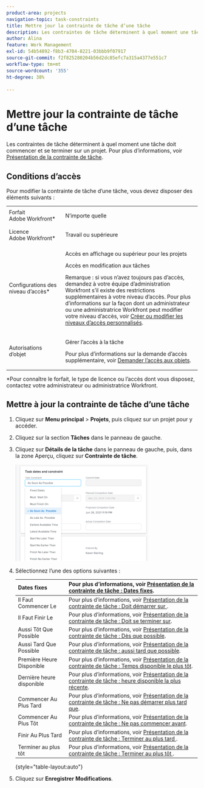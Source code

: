 ```yaml
---
product-area: projects
navigation-topic: task-constraints
title: Mettre jour la contrainte de tâche d’une tâche
description: Les contraintes de tâche déterminent à quel moment une tâche doit commencer et se terminer sur un projet. Pour plus d’informations, voir Présentation de la contrainte de tâche.
author: Alina
feature: Work Management
exl-id: 54b54892-f8b3-4704-8221-03bbb9f07917
source-git-commit: f2f825280204b56d2dc85efc7a315a4377e551c7
workflow-type: tm+mt
source-wordcount: '355'
ht-degree: 38%

---
```


# Mettre jour la contrainte de tâche d’une tâche

Les contraintes de tâche déterminent à quel moment une tâche doit commencer et se terminer sur un projet. Pour plus d’informations, voir [Présentation de la contrainte de tâche](../../../manage-work/tasks/task-constraints/task-constraint-overview.md).

## Conditions d’accès

Pour modifier la contrainte de tâche d’une tâche, vous devez disposer des éléments suivants :

<table style="table-layout:auto"> 
 <col> 
 <col> 
 <tbody> 
  <tr> 
   <td role="rowheader">Forfait Adobe Workfront*</td> 
   <td> <p>N’importe quelle </p> </td> 
  </tr> 
  <tr> 
   <td role="rowheader">Licence Adobe Workfront*</td> 
   <td> <p>Travail ou supérieure</p> </td> 
  </tr> 
  <tr> 
   <td role="rowheader">Configurations des niveau d’accès*</td> 
   <td> <p>Accès en affichage ou supérieur pour les projets</p> <p>Accès en modification aux tâches</p> <p>Remarque : si vous n’avez toujours pas d’accès, demandez à votre équipe d’administration Workfront s’il existe des restrictions supplémentaires à votre niveau d’accès. Pour plus d’informations sur la façon dont un administrateur ou une administratrice Workfront peut modifier votre niveau d’accès, voir <a href="../../../administration-and-setup/add-users/configure-and-grant-access/create-modify-access-levels.md" class="MCXref xref">Créer ou modifier les niveaux d’accès personnalisés</a>.</p> </td> 
  </tr> 
  <tr> 
   <td role="rowheader">Autorisations d’objet</td> 
   <td> <p>Gérer l’accès à la tâche </p> <p>Pour plus d’informations sur la demande d’accès supplémentaire, voir <a href="../../../workfront-basics/grant-and-request-access-to-objects/request-access.md" class="MCXref xref">Demander l’accès aux objets</a>.</p> </td> 
  </tr> 
 </tbody> 
</table>

&#42;Pour connaître le forfait, le type de licence ou l’accès dont vous disposez, contactez votre administrateur ou administratrice Workfront.

## Mettre à jour la contrainte de tâche d’une tâche

1. Cliquez sur **Menu principal** > **Projets**, puis cliquez sur un projet pour y accéder.
1. Cliquez sur la section **Tâches** dans le panneau de gauche.
1. Cliquez sur **Détails de la tâche** dans le panneau de gauche, puis, dans la zone Aperçu, cliquez sur **Contrainte de tâche**.

   ![](assets/task-constraint-all-options-in-overview-350x254.png)

1. Sélectionnez l’une des options suivantes :

   | Dates fixes | Pour plus d’informations, voir [Présentation de la contrainte de tâche : Dates fixes](../../../manage-work/tasks/task-constraints/fixed-dates.md). |
   |---|---|
   | Il Faut Commencer Le | Pour plus d’informations, voir [Présentation de la contrainte de tâche : Doit démarrer sur ](../../../manage-work/tasks/task-constraints/must-start-on.md). |
   | Il Faut Finir Le | Pour plus d’informations, voir [Présentation de la contrainte de tâche : Doit se terminer sur](../../../manage-work/tasks/task-constraints/must-finish-on.md). |
   | Aussi Tôt Que Possible | Pour plus d’informations, voir [Présentation de la contrainte de tâche : Dès que possible](../../../manage-work/tasks/task-constraints/as-soon-as-possible.md). |
   | Aussi Tard Que Possible | Pour plus d’informations, voir [Présentation de la contrainte de tâche : aussi tard que possible](../../../manage-work/tasks/task-constraints/as-late-as-possible.md). |
   | Première Heure Disponible | Pour plus d’informations, voir [Présentation de la contrainte de tâche : Temps disponible le plus tôt](../../../manage-work/tasks/task-constraints/earliest-available-time.md). |
   | Dernière heure disponible | Pour plus d’informations, voir [Présentation de la contrainte de tâche : heure disponible la plus récente](../../../manage-work/tasks/task-constraints/latest-available-time.md). |
   | Commencer Au Plus Tard | Pour plus d’informations, voir [Présentation de la contrainte de tâche : Ne pas démarrer plus tard que](../../../manage-work/tasks/task-constraints/start-no-later-than.md). |
   | Commencer Au Plus Tôt | Pour plus d’informations, voir [Présentation de la contrainte de tâche : Ne pas commencer avant](../../../manage-work/tasks/task-constraints/start-no-earlier-than.md). |
   | Finir Au Plus Tard | Pour plus d’informations, voir [Présentation de la contrainte de tâche : Terminer au plus tard ](../../../manage-work/tasks/task-constraints/finish-no-later-than.md). |
   | Terminer au plus tôt | Pour plus d’informations, voir [Présentation de la contrainte de tâche : Terminer au plus tôt ](../../../manage-work/tasks/task-constraints/finish-no-earlier-than.md). |

   {style="table-layout:auto"}

1. Cliquez sur **Enregistrer** **Modifications**.

 
